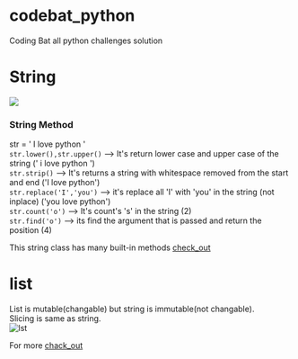 # codebat_python
Coding Bat all python challenges solution
# String
![](https://developers.google.com/edu/python/images/hello.png)

### String Method
str = ' I love python '  
```str.lower(),str.upper()``` --> It's return lower case and upper case of the string (' i love python ')     
```str.strip()``` --> It's returns a string with whitespace removed from the start and end ('I love python')  
```str.replace('I','you')``` --> it's replace all 'I' with 'you' in the string (not inplace) ('you love python')    
```str.count('o')``` --> It's count's 's' in the string (2)   
```str.find('o')``` --> its find the argument that is passed and return the position (4)  

This string class has many built-in methods [check_out](https://docs.python.org/3.6/library/string.html)




# list

List is mutable(changable) but string is immutable(not changable).  
Slicing is same as string.  
![lst](https://user-images.githubusercontent.com/32811517/52711751-9dd54b00-2fb8-11e9-876e-ef84c453e057.PNG)

For more [chack_out](https://docs.python.org/3/tutorial/datastructures.html)

